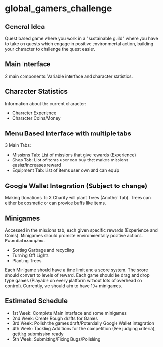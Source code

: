 # global_gamers_challenge

## General Idea
Quest based game where you work in a "sustainable guild" where you have to take on quests which engage in positive environmental action, building your character to challenge the quest easier.

## Main Interface
2 main components: Variable interface and character statistics.

## Character Statistics
Information about the current character:
- Character Experience
- Character Coins/Money

## Menu Based Interface with multiple tabs
3 Main Tabs:
- Missions Tab: List of missions that give rewards (Experience)
- Shop Tab: List of items user can buy that makes missions easier/increases reward
- Equipment Tab: List of items user own and can equip

## Google Wallet Integration (Subject to change)
Making Donations To X Charity will plant Trees (Another Tab). Trees can either be cosmetic or can provide buffs like items.

## Minigames
Accessed in the missions tab, each given specific rewards (Experience and Coins). Minigames should promote environmentally positive actions. Potential examples:
- Sorting Garbage and recycling
- Turning Off Lights
- Planting Trees

Each Minigame should have a time limit and a score system. The score should convert to levels of reward. Each game should be drag and drop type games (Playable on every platform without lots of overhead on control). Currently, we should aim to have 10+ minigames.

## Estimated Schedule
- 1st Week: Complete Main interface and some minigames
- 2nd Week: Create Rough drafts for Games
- 3rd Week: Polish the games draft/Potentially Google Wallet integration
- 4th Week: Tackling Additions for the competition (See judging criteria), getting submission ready
- 5th Week: Submitting/Fixing Bugs/Polishing



